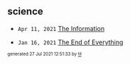 ## science


* <code>Apr 11, 2021</code> [The Information](2021-04-11T18-17-33-the-information.md)

* <code>Jan 16, 2021</code> [The End of Everything](2021-01-16T20-15-38-the-end-of-everything.md)

<sup><sub>generated 27 Jul 2021 12:51:33 by <a href='https://github.com/senorprogrammer/til'>til</a></sub></sup>
